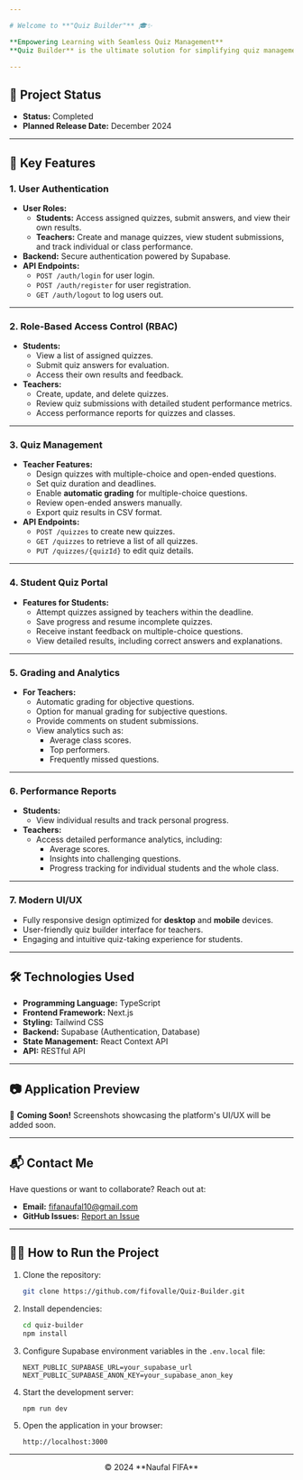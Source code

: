 ```yaml
---

# Welcome to **"Quiz Builder"** 🎓✨

**Empowering Learning with Seamless Quiz Management**  
**Quiz Builder** is the ultimate solution for simplifying quiz management for **students** and **teachers**. With an intuitive interface and powerful features, the platform combines ease of use and functionality for creating, managing, and analyzing quizzes.

---
```


## 🚧 **Project Status**

- **Status:** Completed
- **Planned Release Date:** December 2024

---

## 🚀 **Key Features**

### **1. User Authentication**

- **User Roles:**
  - **Students:** Access assigned quizzes, submit answers, and view their own results.
  - **Teachers:** Create and manage quizzes, view student submissions, and track individual or class performance.
- **Backend:** Secure authentication powered by Supabase.
- **API Endpoints:**
  - `POST /auth/login` for user login.
  - `POST /auth/register` for user registration.
  - `GET /auth/logout` to log users out.

---

### **2. Role-Based Access Control (RBAC)**

- **Students:**
  - View a list of assigned quizzes.
  - Submit quiz answers for evaluation.
  - Access their own results and feedback.
- **Teachers:**
  - Create, update, and delete quizzes.
  - Review quiz submissions with detailed student performance metrics.
  - Access performance reports for quizzes and classes.

---

### **3. Quiz Management**

- **Teacher Features:**
  - Design quizzes with multiple-choice and open-ended questions.
  - Set quiz duration and deadlines.
  - Enable **automatic grading** for multiple-choice questions.
  - Review open-ended answers manually.
  - Export quiz results in CSV format.
- **API Endpoints:**
  - `POST /quizzes` to create new quizzes.
  - `GET /quizzes` to retrieve a list of all quizzes.
  - `PUT /quizzes/{quizId}` to edit quiz details.

---

### **4. Student Quiz Portal**

- **Features for Students:**
  - Attempt quizzes assigned by teachers within the deadline.
  - Save progress and resume incomplete quizzes.
  - Receive instant feedback on multiple-choice questions.
  - View detailed results, including correct answers and explanations.

---

### **5. Grading and Analytics**

- **For Teachers:**
  - Automatic grading for objective questions.
  - Option for manual grading for subjective questions.
  - Provide comments on student submissions.
  - View analytics such as:
    - Average class scores.
    - Top performers.
    - Frequently missed questions.

---

### **6. Performance Reports**

- **Students:**
  - View individual results and track personal progress.
- **Teachers:**
  - Access detailed performance analytics, including:
    - Average scores.
    - Insights into challenging questions.
    - Progress tracking for individual students and the whole class.

---

### **7. Modern UI/UX**

- Fully responsive design optimized for **desktop** and **mobile** devices.
- User-friendly quiz builder interface for teachers.
- Engaging and intuitive quiz-taking experience for students.

---

## 🛠️ **Technologies Used**

- **Programming Language:** TypeScript
- **Frontend Framework:** Next.js
- **Styling:** Tailwind CSS
- **Backend:** Supabase (Authentication, Database)
- **State Management:** React Context API
- **API:** RESTful API

---

## 📷 **Application Preview**

🚧 **Coming Soon!** Screenshots showcasing the platform's UI/UX will be added soon.

---

## 📬 **Contact Me**

Have questions or want to collaborate? Reach out at:

- **Email:** [fifanaufal10@gmail.com](mailto:fifanaufal10@gmail.com)
- **GitHub Issues:** [Report an Issue](https://github.com/fifovalle/Quiz-Builder/issues)

---

## 👨‍💻 **How to Run the Project**

1. Clone the repository:

   ```bash
   git clone https://github.com/fifovalle/Quiz-Builder.git
   ```

2. Install dependencies:

   ```bash
   cd quiz-builder
   npm install
   ```

3. Configure Supabase environment variables in the `.env.local` file:

   ```plaintext
   NEXT_PUBLIC_SUPABASE_URL=your_supabase_url
   NEXT_PUBLIC_SUPABASE_ANON_KEY=your_supabase_anon_key
   ```

4. Start the development server:

   ```bash
   npm run dev
   ```

5. Open the application in your browser:
   ```plaintext
   http://localhost:3000
   ```

---

<div align="center">  
  &copy; 2024 **Naufal FIFA**  
</div>
